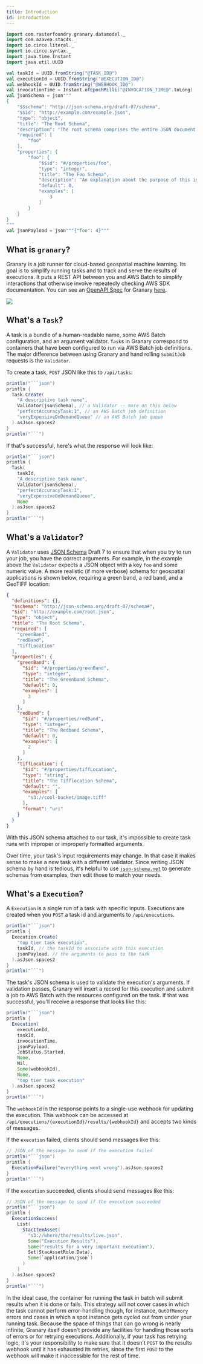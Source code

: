 ```yaml
---
title: Introduction
id: introduction
---
```



```scala mdoc:invisible
import com.rasterfoundry.granary.datamodel._
import com.azavea.stac4s._
import io.circe.literal._
import io.circe.syntax._
import java.time.Instant
import java.util.UUID

val taskId = UUID.fromString("@TASK_ID@")
val executionId = UUID.fromString("@EXECUTION_ID@")
val webhookId = UUID.fromString("@WEBHOOK_ID@")
val invocationTime = Instant.ofEpochMilli("@INVOCATION_TIME@".toLong)
val jsonSchema = json"""
{
    "$$schema": "http://json-schema.org/draft-07/schema",
    "$$id": "http://example.com/example.json",
    "type": "object",
    "title": "The Root Schema",
    "description": "The root schema comprises the entire JSON document.",
    "required": [
        "foo"
    ],
    "properties": {
        "foo": {
            "$$id": "#/properties/foo",
            "type": "integer",
            "title": "The Foo Schema",
            "description": "An explanation about the purpose of this instance.",
            "default": 0,
            "examples": [
                3
            ]
        }
    }
}
"""
val jsonPayload = json"""{"foo": 4}"""
```

## What is `granary`?

Granary is a job runner for cloud-based geospatial machine learning.
Its goal is to simplify running tasks and to track and serve
the results of executions. It puts a REST API between you and AWS Batch
to simplify interactions that otherwise involve repeatedly checking AWS SDK
documentation. You can see an
[OpenAPI Spec](https://swagger.io/docs/specification/about/)
for Granary [here](https://granary.rasterfoundry.com/api/docs/docs.yaml).

![](/granary/img/granary-api.png)

## What's a `Task`?

A task is a bundle of a human-readable name, some AWS Batch configuration,
and an argument validator. `Task`s in Granary correspond to containers that
have been configured to run via AWS Batch job definitions. The major difference
between using Granary and hand rolling `SubmitJob` requests is the `Validator`.

To create a task, `POST` JSON like this to `/api/tasks`:

```scala mdoc:passthrough
println("```json")
println {
  Task.Create(
    "A descriptive task name",
    Validator(jsonSchema), // a Validator -- more on this below
    "perfectAccuracyTask:1", // an AWS Batch job definition
    "veryExpensiveOnDemandQueue" // an AWS Batch job queue
  ).asJson.spaces2
}
println("```")
```

If that's successful, here's what the response will look like:

```scala mdoc:passthrough
println("```json")
println {
  Task(
    taskId,
    "A descriptive task name",
    Validator(jsonSchema),
    "perfectAccuracyTask:1",
    "veryExpensiveOnDemandQueue",
    None
  ).asJson.spaces2
}
println("```")
```

## What's a `Validator`?

A `Validator` uses [JSON Schema](http://json-schema.org/) Draft 7 to ensure that
when you try to run your job, you have the correct arguments. For example, in the
example above the `Validator` expects a JSON object with a key `foo` and some numeric
value. A more realistic (if more verbose) schema for geospatial applications is shown
below, requiring a green band, a red band, and a GeoTIFF location:

```json
{
  "definitions": {},
  "$schema": "http://json-schema.org/draft-07/schema#",
  "$id": "http://example.com/root.json",
  "type": "object",
  "title": "The Root Schema",
  "required": [
    "greenBand",
    "redBand",
    "tiffLocation"
  ],
  "properties": {
    "greenBand": {
      "$id": "#/properties/greenBand",
      "type": "integer",
      "title": "The Greenband Schema",
      "default": 0,
      "examples": [
        3
      ]
    },
    "redBand": {
      "$id": "#/properties/redBand",
      "type": "integer",
      "title": "The Redband Schema",
      "default": 0,
      "examples": [
        2
      ]
    },
    "tiffLocation": {
      "$id": "#/properties/tiffLocation",
      "type": "string",
      "title": "The Tifflocation Schema",
      "default": "",
      "examples": [
        "s3://cool-bucket/image.tiff"
      ],
      "format": "uri"
    }
  }
}
```

With this JSON schema attached to our task, it's impossible to create task runs
with improper or improperly formatted arguments.

Over time, your task's input requirements may change. In that case it makes
sense to make a new task with a different validator. Since writing JSON schema
by hand is tedious, it's helpful to use [`json-schema.net`](https://jsonschema.net/)
to generate schemas from examples, then edit those to match your needs.

## What's a `Execution`?

A `Execution` is a single run of a task with specific inputs. Executions are
created when you `POST` a task id and arguments to `/api/executions`.

```scala mdoc:passthrough
println("```json")
println {
  Execution.Create(
    "top tier task execution",
    taskId, // the taskId to associate with this execution
    jsonPayload, // the arguments to pass to the task
  ).asJson.spaces2
}
println("```")
```

The task's JSON schema is used to validate the execution's arguments.
If validation passes, Granary will insert a record for this execution and submit
a job to AWS Batch with the resources configured on the task. If that was successful,
you'll receive a response that looks like this:

```scala mdoc:passthrough
println("```json")
println {
  Execution(
    executionId,
    taskId,
    invocationTime,
    jsonPayload,
    JobStatus.Started,
    None,
    Nil,
    Some(webhookId),
    None,
    "top tier task execution"
  ).asJson.spaces2
}
println("```")
```

The `webhookId` in the response points to a single-use webhook for updating the execution.
This webhook can be accessed at `/api/executions/{executionId}/results/{webhookId}` and
accepts two kinds of messages.

If the `execution` failed, clients should send messages like this:

```scala mdoc:passthrough
// JSON of the message to send if the execution failed
println("```json")
println {
  ExecutionFailure("everything went wrong").asJson.spaces2
}
println("```")
```

If the `execution` succeeded, clients should send messages like this:

```scala mdoc:passthrough
// JSON of the message to send if the execution succeeded
println("```json")
println {
  ExecutionSuccess(
    List(
      StacItemAsset(
        "s3://where/the/results/live.json",
  	    Some("Execution Results"),
  	    Some("results for a very important execution"),
  	    Set(StacAssetRole.Data),
  	    Some(`application/json`)
  	  )
	)
  ).asJson.spaces2
}
println("```")
```

In the ideal case, the container for running the task in batch will submit results when it
is done or fails. This strategy will not cover cases in which the task cannot perform
error-handling though, for instance, `OutOfMemory` errors and cases in which a spot
instance gets cycled out from under your running task. Because the space of things that
can go wrong is nearly infinite, Granary itself doesn't provide any facilities for handling
those sorts of errors or for retrying executions. Additionally, if your task has retrying
logic, it's your responsibility to make sure that it doesn't `POST` to the results webhook
until it has exhausted its retries, since the first `POST` to the webhook will make it
inaccessible for the rest of time.
